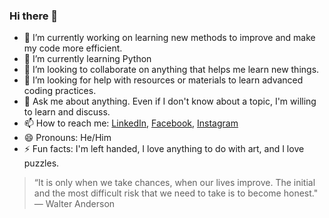 ### Hi there 👋

<!--
**HeathBaethge/HeathBaethge** is a ✨ _special_ ✨ repository because its `README.md` (this file) appears on your GitHub profile.

Here are some ideas to get you started:
-->

- 🔭 I’m currently working on learning new methods to improve and make my code more efficient.
- 🌱 I’m currently learning Python
- 👯 I’m looking to collaborate on anything that helps me learn new things.
- 🤔 I’m looking for help with resources or materials to learn advanced coding practices.
- 💬 Ask me about anything.  Even if I don't know about a topic, I'm willing to learn and discuss.
- 📫 How to reach me: [LinkedIn](https://www.linkedin.com/in/heath-baethge), [Facebook](https://www.facebook.com/heath.baethge), [Instagram](https://www.instagram.com/heathbaethge/)
- 😄 Pronouns: He/Him
- ⚡ Fun facts: I'm left handed, I love anything to do with art, and I love puzzles.

>“It is only when we take chances, when our lives improve. The initial and the most difficult risk that we need to take is to become honest." — Walter Anderson

